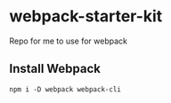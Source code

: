 # webpack-starter-kit

Repo for me to use for webpack

## Install Webpack

`npm i -D webpack webpack-cli`
